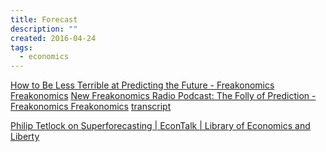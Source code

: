 ```yaml
---
title: Forecast
description: ""
created: 2016-04-24
tags:
  - economics
---
```


[How to Be Less Terrible at Predicting the Future - Freakonomics Freakonomics](http://freakonomics.com/podcast/how-to-be-less-terrible-at-predicting-the-future-a-new-freakonomics-radio-podcast/)
[New Freakonomics Radio Podcast: The Folly of Prediction - Freakonomics Freakonomics](http://freakonomics.com/podcast/new-freakonomics-radio-podcast-the-folly-of-prediction/) [transcript](http://freakonomics.com/2011/06/30/the-folly-of-prediction-full-transcript/)

[Philip Tetlock on Superforecasting | EconTalk | Library of Economics and Liberty](http://www.econtalk.org/archives/2015/12/philip_tetlock.html)
